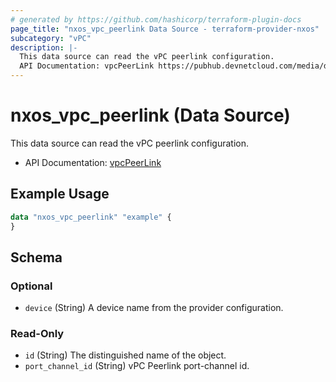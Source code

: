 ```yaml
---
# generated by https://github.com/hashicorp/terraform-plugin-docs
page_title: "nxos_vpc_peerlink Data Source - terraform-provider-nxos"
subcategory: "vPC"
description: |-
  This data source can read the vPC peerlink configuration.
  API Documentation: vpcPeerLink https://pubhub.devnetcloud.com/media/dme-docs-10-2-2/docs/System/vpc:PeerLink/
---
```


# nxos_vpc_peerlink (Data Source)

This data source can read the vPC peerlink configuration.

- API Documentation: [vpcPeerLink](https://pubhub.devnetcloud.com/media/dme-docs-10-2-2/docs/System/vpc:PeerLink/)

## Example Usage

```terraform
data "nxos_vpc_peerlink" "example" {
}
```

<!-- schema generated by tfplugindocs -->
## Schema

### Optional

- `device` (String) A device name from the provider configuration.

### Read-Only

- `id` (String) The distinguished name of the object.
- `port_channel_id` (String) vPC Peerlink port-channel id.
